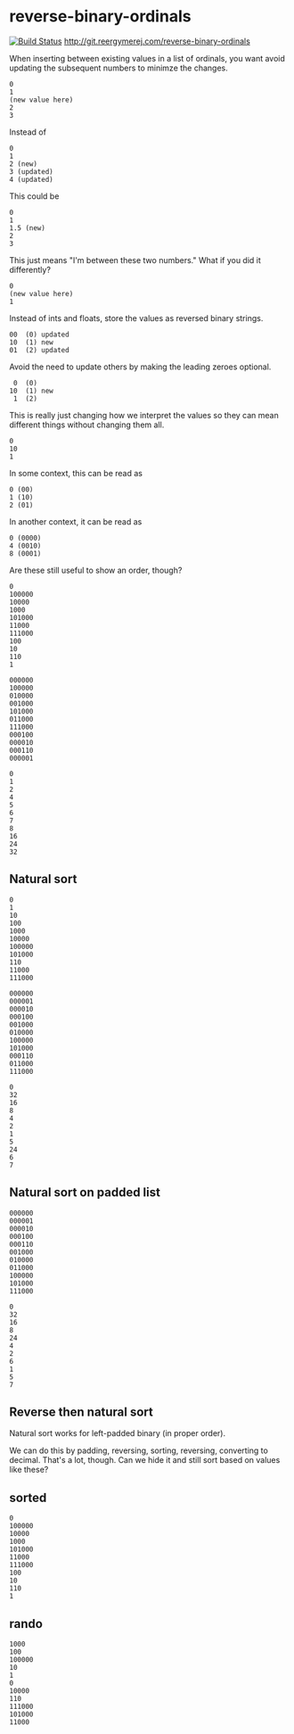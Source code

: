 # reverse-binary-ordinals

[![Build Status](https://travis-ci.org/reergymerej/reverse-binary-ordinals.svg?branch=master)](https://travis-ci.org/reergymerej/reverse-binary-ordinals)
http://git.reergymerej.com/reverse-binary-ordinals

When inserting between existing values in a list of ordinals, you want avoid
updating the subsequent numbers to minimze the changes.

    0
    1
    (new value here)
    2
    3

Instead of

    0
    1
    2 (new)
    3 (updated)
    4 (updated)


This could be

    0
    1
    1.5 (new)
    2
    3

This just means "I'm between these two numbers."  What if you did it
differently?

    0
    (new value here)
    1

Instead of ints and floats, store the values as reversed binary strings.

    00  (0) updated
    10  (1) new
    01  (2) updated

Avoid the need to update others by making the leading zeroes optional.

     0  (0)
    10  (1) new
     1  (2)

This is really just changing how we interpret the values so they can mean
different things without changing them all.

    0
    10
    1

In some context, this can be read as

    0 (00)
    1 (10)
    2 (01)

In another context, it can be read as

    0 (0000)
    4 (0010)
    8 (0001)

Are these still useful to show an order, though?

    0
    100000
    10000
    1000
    101000
    11000
    111000
    100
    10
    110
    1

    000000
    100000
    010000
    001000
    101000
    011000
    111000
    000100
    000010
    000110
    000001

    0
    1
    2
    4
    5
    6
    7
    8
    16
    24
    32


## Natural sort

    0
    1
    10
    100
    1000
    10000
    100000
    101000
    110
    11000
    111000

    000000
    000001
    000010
    000100
    001000
    010000
    100000
    101000
    000110
    011000
    111000

    0
    32
    16
    8
    4
    2
    1
    5
    24
    6
    7

## Natural sort on padded list

    000000
    000001
    000010
    000100
    000110
    001000
    010000
    011000
    100000
    101000
    111000

    0
    32
    16
    8
    24
    4
    2
    6
    1
    5
    7

## Reverse then natural sort


Natural sort works for left-padded binary (in proper order).

We can do this by padding, reversing, sorting, reversing, converting to decimal.
That's a lot, though.  Can we hide it and still sort based on values like these?

## sorted

    0
    100000
    10000
    1000
    101000
    11000
    111000
    100
    10
    110
    1

## rando

    1000
    100
    100000
    10
    1
    0
    10000
    110
    111000
    101000
    11000


